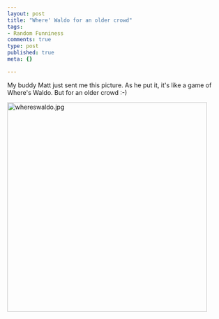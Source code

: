 ```yaml
--- 
layout: post
title: "Where' Waldo for an older crowd"
tags: 
- Random Funniness
comments: true
type: post
published: true
meta: {}

---
```

My buddy Matt just sent me this picture. As he put it, it's like a game of Where's Waldo. But for an older crowd :-)

  <img alt="whereswaldo.jpg" src="http://www.brethorsting.com/mt3/archives/images/whereswaldo.jpg" width="458" height="480" border="0" />
